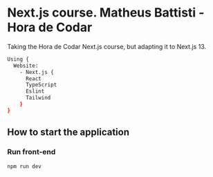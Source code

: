 # Next.js course. Matheus Battisti - Hora de Codar
Taking the Hora de Codar Next.js course, but adapting it to Next.js 13.

```bash
Using {
  Website:
    - Next.js {
      React
      TypeScript
      Eslint
      Tailwind
    }
}
```

## How to start the application

### Run front-end
```bash
npm run dev

```